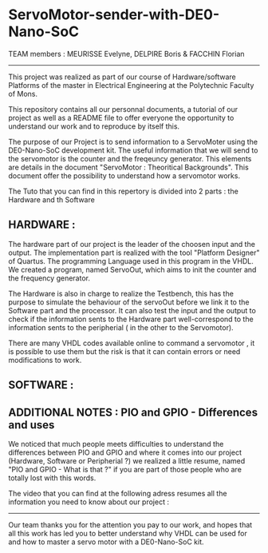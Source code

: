 # ServoMotor-sender-with-DE0-Nano-SoC

TEAM members : MEURISSE Evelyne, DELPIRE Boris & FACCHIN Florian

----------------------

This project was realized as part of our course of Hardware/software Platforms of the master in Electrical Engineering at the Polytechnic Faculty of Mons. 

This repository contains all our personnal documents, a tutorial of our project as well as a README file to offer everyone the opportunity to understand our work and to reproduce by itself this.

The purpose of our Project is to send information to a ServoMoter using the DE0-Nano-SoC development kit. 
The useful information that we will send to the servomotor is the counter and the freqeuncy generator. This elements are details in the document "ServoMotor : Theoritical Backgrounds". This document offer the possibility to understand how a servomotor works. 

The Tuto that you can find in this repertory is divided into 2 parts : the Hardware and th Software 


HARDWARE :
----------

The hardware part of our project is the leader of the choosen input and the output. The implementation part is realized with the tool "Platform Designer" of Quartus. The programming Language used in this program in the VHDL. 
We created a program, named ServoOut, which aims to init the counter and the frequency generator.

The Hardware is also in charge to realize the Testbench, this has the purpose to simulate the behaviour of the servoOut before we link it to the Software part and the processor. It can also test the input and the output to check if the information sents to the Hardware part well-correspond to the information sents to the peripherial ( in the other to the Servomotor).

There are many VHDL codes available online to command a servomotor , it is possible to use them but the risk is that it can contain errors or need modifications to work. 

SOFTWARE : 
-----------



ADDITIONAL NOTES : PIO and GPIO - Differences and uses
------------------------------------------------------

We noticed that much people meets difficulties to understand the differences between PIO and GPIO and where it comes into our project (Hardware, Software or Peripherial ?) we realized a little resume, named "PIO and GPIO - What is that ?" if you are part of those people who are totally lost with this words.



The video that you can find at the following adress resumes all the information you need to know about our project :

--------------------------------------------------------------------------------------------------------------------------------------
Our team thanks you for the attention you pay to our work, and hopes that all this work has led you to better understand why VHDL can be used for and how to master a servo motor with a DE0-Nano-SoC kit.  
